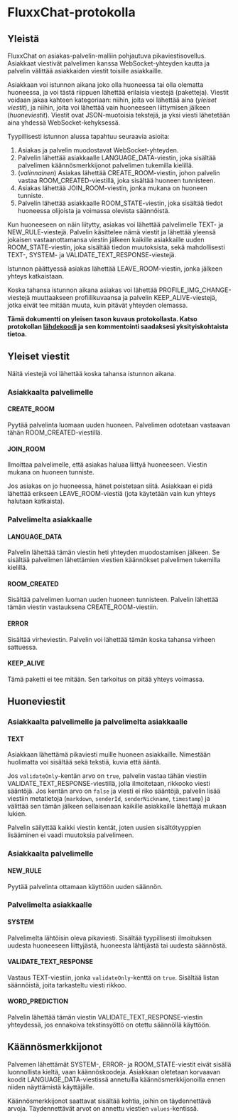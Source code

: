 # FluxxChat-protokolla

## Yleistä

FluxxChat on asiakas-palvelin-malliin pohjautuva pikaviestisovellus. Asiakkaat viestivät palvelimen kanssa WebSocket-yhteyden kautta ja palvelin välittää asiakkaiden viestit toisille asiakkaille.

Asiakkaan voi istunnon aikana joko olla huoneessa tai olla olematta huoneessa, ja voi tästä riippuen lähettää erilaisia viestejä (paketteja). Viestit voidaan jakaa kahteen kategoriaan: niihin, joita voi lähettää aina (*yleiset viestit*), ja niihin, joita voi lähettää vain huoneeseen liittymisen jälkeen (*huoneviestit*). Viestit ovat JSON-muotoisia tekstejä, ja yksi viesti lähetetään aina yhdessä WebSocket-kehyksessä.

Tyypillisesti istunnon alussa tapahtuu seuraavia asioita:

1. Asiakas ja palvelin muodostavat WebSocket-yhteyden.
2. Palvelin lähettää asiakkaalle LANGUAGE_DATA-viestin, joka sisältää palvelimen käännösmerkkijonot palvelimen tukemilla kielillä.
3. (*valinnainen*) Asiakas lähettää CREATE_ROOM-viestin, johon palvelin vastaa ROOM_CREATED-viestillä, joka sisältää huoneen tunnisteen.
4. Asiakas lähettää JOIN_ROOM-viestin, jonka mukana on huoneen tunniste.
5. Palvelin lähettää asiakkaalle ROOM_STATE-viestin, joka sisältää tiedot huoneessa olijoista ja voimassa olevista säännöistä.

Kun huoneeseen on näin liitytty, asiakas voi lähettää palvelimelle TEXT- ja NEW_RULE-viestejä. Palvelin käsittelee nämä viestit ja lähettää yleensä jokaisen vastaanottamansa viestin jälkeen kaikille asiakkaille uuden ROOM_STATE-viestin, joka sisältää tiedon muutoksista, sekä mahdollisesti TEXT-, SYSTEM- ja VALIDATE_TEXT_RESPONSE-viestejä.

Istunnon päättyessä asiakas lähettää LEAVE_ROOM-viestin, jonka jälkeen yhteys katkaistaan.

Koska tahansa istunnon aikana asiakas voi lähettää PROFILE_IMG_CHANGE-viestejä muuttaakseen profiilikuvaansa ja palvelin KEEP_ALIVE-viestejä, jotka eivät tee mitään muuta, kuin pitävät yhteyden olemassa.

**Tämä dokumentti on yleisen tason kuvaus protokollasta. Katso protokollan [lähdekoodi] ja sen kommentointi saadaksesi yksityiskohtaista tietoa.**

[lähdekoodi]: https://github.com/FluxxChat/FluxxChat-protokolla/blob/master/lib/index.ts

## Yleiset viestit

Näitä viestejä voi lähettää koska tahansa istunnon aikana.

### Asiakkaalta palvelimelle

#### CREATE_ROOM

Pyytää palvelinta luomaan uuden huoneen. Palvelimen odotetaan vastaavan tähän ROOM_CREATED-viestillä.

#### JOIN_ROOM

Ilmoittaa palvelimelle, että asiakas haluaa liittyä huoneeseen. Viestin mukana on huoneen tunniste.

Jos asiakas on jo huoneessa, hänet poistetaan siitä. Asiakkaan ei pidä lähettää erikseen LEAVE_ROOM-viestiä (jota käytetään vain kun yhteys halutaan katkaista).

### Palvelimelta asiakkaalle

#### LANGUAGE_DATA

Palvelin lähettää tämän viestin heti yhteyden muodostamisen jälkeen. Se sisältää palvelimen lähettämien viestien käännökset palvelimen tukemilla kielillä.

#### ROOM_CREATED

Sisältää palvelimen luoman uuden huoneen tunnisteen. Palvelin lähettää tämän viestin vastauksena CREATE_ROOM-viestiin.

#### ERROR

Sisältää virheviestin. Palvelin voi lähettää tämän koska tahansa virheen sattuessa.

#### KEEP_ALIVE

Tämä paketti ei tee mitään. Sen tarkoitus on pitää yhteys voimassa.

## Huoneviestit

### Asiakkaalta palvelimelle ja palvelimelta asiakkaalle

#### TEXT

Asiakkaan lähettämä pikaviesti muille huoneen asiakkaille. Nimestään huolimatta voi sisältää sekä tekstiä, kuvia että ääntä.

Jos `validateOnly`-kentän arvo on `true`, palvelin vastaa tähän viestiin VALIDATE_TEXT_RESPONSE-viestillä, jolla ilmoitetaan, rikkooko viesti sääntöjä. Jos kentän arvo on `false` ja viesti ei riko sääntöjä, palvelin lisää viestiin metatietoja (`markdown`, `senderId`, `senderNickname`, `timestamp`) ja välittää sen tämän jälkeen sellaisenaan kaikille asiakkaille lähettäjä mukaan lukien.

Palvelin säilyttää kaikki viestin kentät, joten uusien sisältötyyppien lisääminen ei vaadi muutoksia palvelimeen.

### Asiakkaalta palvelimelle

#### NEW_RULE

Pyytää palvelinta ottamaan käyttöön uuden säännön.

### Palvelimelta asiakkaalle

#### SYSTEM

Palvelimelta lähtöisin oleva pikaviesti. Sisältää tyypillisesti ilmoituksen uudesta huoneeseen liittyjästä, huoneesta lähtijästä tai uudesta säännöstä.

#### VALIDATE_TEXT_RESPONSE

Vastaus TEXT-viestiin, jonka `validateOnly`-kenttä on `true`. Sisältää listan säännöistä, joita tarkasteltu viesti rikkoo.

#### WORD_PREDICTION

Palvelin lähettää tämän viestin VALIDATE_TEXT_RESPONSE-viestin yhteydessä, jos ennakoiva tekstinsyöttö on otettu säännöllä käyttöön.

## Käännösmerkkijonot

Palvemen lähettämät SYSTEM-, ERROR- ja ROOM_STATE-viestit eivät sisällä luonnollista kieltä, vaan käännöskoodeja. Asiakkaan oletetaan korvaavan koodit LANGUAGE_DATA-viestissä annetuilla käännösmerkkijonoilla ennen niiden näyttämistä käyttäjälle.

Käännösmerkkijonot saattavat sisältää kohtia, joihin on täydennettävä arvoja. Täydennettävät arvot on annettu viestien `values`-kentissä.